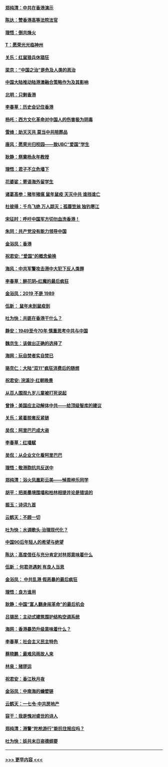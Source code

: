 #### [郑纯清：中共在香港演示](../pages/nsc993/n11670539.md?t=11212044) 
#### [陈达：赞香港高等法院法官](../pages/nsc993/n11669542.md?t=11212044) 
#### [理悟：倒共烽火](../pages/nsc993/n11668844.md?t=11212044) 
#### [T：愿荣光光临神州](../pages/nsc993/n11668421.md?t=11212044) 
#### [关乐：红鼠狼兵休猖狂](../pages/nsc993/n11668378.md?t=11212044) 
#### [梁京：“中国之治”是危及人类的恶治](../pages/nsc993/n11668328.md?t=11212044) 
#### [中国大陆推动陆港澳融合策略作为及其影响](../pages/nsc993/n11668157.md?t=11212044) 
#### [北明：只剩香港](../pages/nsc993/n11668002.md?t=11212044) 
#### [李春草：历史会记住香港](../pages/nsc993/n11667927.md?t=11212044) 
#### [杨吒：西方文化革命对中国人的伤害极为阴毒](../pages/nsc993/n11664521.md?t=11212044) 
#### [雪绮：助天灭共 莫当中共陪葬品](../pages/nsc993/n11662650.md?t=11212044) 
#### [唐风：愿荣光归校园——致UBC“爱国”学生](../pages/nsc993/n11662194.md?t=11212044) 
#### [耿静：祭奠杨永年教授](../pages/nsc993/n11662514.md?t=11212044) 
#### [理悟：君子不立危墙下](../pages/nsc993/n11662172.md?t=11212044) 
#### [花婆娑：寄语海外留学生](../pages/nsc993/n11662121.md?t=11212044) 
#### [诸葛高参：猪年猪瘟 鼠年鼠疫 天灭中共 谁挡谁亡](../pages/nsc993/n11661980.md?t=11212044) 
#### [杜彼得：千鸟飞绝 万人踪灭；孤蓑笠翁 独钓寒江](../pages/nsc993/n11661170.md?t=11212044) 
#### [宋征时：呼吁中国军方切勿血洗香港！](../pages/nsc993/n11415318.md?t=11212044) 
#### [朱同：共产党没有能力领导中国](../pages/nsc993/n11660421.md?t=11212044) 
#### [金浴凤：香港](../pages/nsc993/n11660419.md?t=11212044) 
#### [祝君安: “爱国”的概念偷换](../pages/nsc993/n11659706.md?t=11212044) 
#### [海风：中共军警攻击港中大犯下反人类罪](../pages/nsc993/n11659632.md?t=11212044) 
#### [李春草：醉花阴•红魔的最后疯狂](../pages/nsc993/n11659287.md?t=11212044) 
#### [金浴凤：2019 不是 1989](../pages/nsc993/n11657663.md?t=11212044) 
#### [伍新： 鼠年未到鼠疫到](../pages/nsc993/n11655098.md?t=11212044) 
#### [吐为快：共匪在香港干什么？](../pages/nsc993/n11654891.md?t=11212044) 
#### [静安：1949至今70年 慎重思考中共与中国](../pages/nsc993/n11651244.md?t=11212044) 
#### [魏京生：该做出正确的选择了](../pages/nsc993/n11653084.md?t=11212044) 
#### [海网：玩自焚者实自焚已](../pages/nsc993/n11652423.md?t=11212044) 
#### [骆克仁：大陆“双11”疯狂消费后的随想](../pages/nsc993/n11652305.md?t=11212044) 
#### [祝君安: 浣溪沙·红朝晚景](../pages/nsc993/n11652258.md?t=11212044) 
#### [从百人围观九岁儿童被打死说起](../pages/nsc993/n11651030.md?t=11212044) 
#### [曾铮：美国应主动解体中共——给顶级智库的建议](../pages/nsc993/n11649888.md?t=11212044) 
#### [关乐：紧着脱套反紧链](../pages/nsc993/n11649069.md?t=11212044) 
#### [吴侃：阿里巴巴成大盗](../pages/nsc993/n11645523.md?t=11212044) 
#### [李春草：红墙赋](../pages/nsc993/n11646389.md?t=11212044) 
#### [吴侃：从企业文化看阿里巴巴](../pages/nsc993/n11645476.md?t=11212044) 
#### [理悟：敬港胞抗共反送中](../pages/nsc993/n11645466.md?t=11212044) 
#### [郑纯清：浴火凤凰彩云美——悼周梓乐同学](../pages/nsc993/n11645155.md?t=11212044) 
#### [胡平：把美墨境围墙和柏林相提并论是错误的](../pages/nsc993/n11645134.md?t=11212044) 
#### [振玉：诗词九首](../pages/nsc993/n11644081.md?t=11212044) 
#### [云鹤天：不顾一切](../pages/nsc993/n11643508.md?t=11212044) 
#### [吐为快：水调歌头·治理现代化？](../pages/nsc993/n11643485.md?t=11212044) 
#### [中国90后年轻人的希望与绝望](../pages/nsc993/n11642317.md?t=11212044) 
#### [陈达：高度信任与充分肯定对林郑意味着什么](../pages/nsc993/n11641441.md?t=11212044) 
#### [伍新 ：何君尧遇刺 有良人当思](../pages/nsc993/n11641503.md?t=11212044) 
#### [金浴凤： 中共乱港  假恶暴的最后疯狂](../pages/nsc993/n11641495.md?t=11212044) 
#### [理悟：良方谁用](../pages/nsc993/n11641463.md?t=11212044) 
#### [耿静：中国“富人翻身闹革命”的最后机会](../pages/nsc993/n11640655.md?t=11212044) 
#### [吕锡民：主动式建筑围护结构空调系统](../pages/nsc993/n11640168.md?t=11212044) 
#### [海网：香港暴恐升级意味着什么？](../pages/nsc993/n11635904.md?t=11212044) 
#### [李春草：社会主义民主特色](../pages/nsc993/n11634657.md?t=11212044) 
#### [蔡晓鹏：最难风雨故人来](../pages/nsc993/n11633145.md?t=11212044) 
#### [林泉：猪猡运](../pages/nsc993/n11631469.md?t=11212044) 
#### [祝君安：香江秋月夜](../pages/nsc993/n11631440.md?t=11212044) 
#### [金浴凤：中南海的蟾嬖链](../pages/nsc993/n11631290.md?t=11212044) 
#### [云鹤天：一七令·中共房地产](../pages/nsc993/n11630084.md?t=11212044) 
#### [容干：我是愧对盛世的诗人](../pages/nsc993/n11630059.md?t=11212044) 
#### [郑纯清：港警“陀枪游行”能抗住报应吗？](../pages/nsc993/n11629999.md?t=11212044) 
#### [吐为快：妖共末日盗德纲要](../pages/nsc993/n11628610.md?t=11212044) 

----
#### [ >>> 更早内容 <<< ](../indexes/nsc993-earlier.md)
